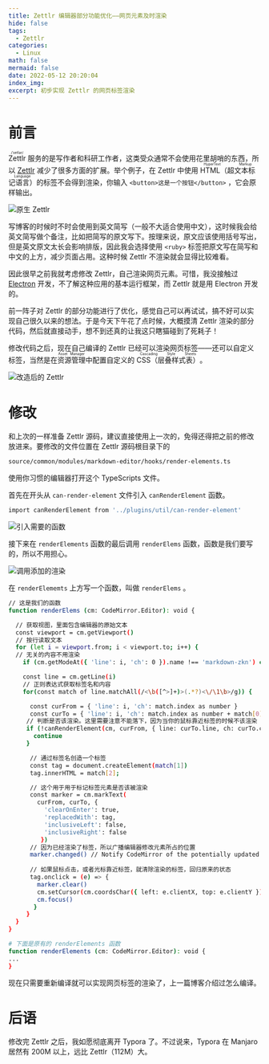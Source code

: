 ```yaml
---
title: Zettlr 编辑器部分功能优化——网页元素及时渲染
hide: false
tags:
  - Zettlr
categories:
  - Linux
math: false
mermaid: false
date: 2022-05-12 20:20:04
index_img:
excerpt: 初步实现 Zettlr 的网页标签渲染
---
```

# 前言

<ruby>Zettlr<rt>/ˈsetlər/</rt></ruby> 服务的是写作者和科研工作者，这类受众通常不会使用花里胡哨的东西，所以 [Zettlr](https://zettlr.com "Zettlr") 减少了很多方面的扩展。举个例子，在 Zettlr 中使用 <ruby>HTML（超文本标记语言）<rt>HyperText Markup Language</rt></ruby>的标签不会得到渲染，你输入 `<button>这是一个按钮</button>` ，它会原样输出。

![原生 Zettlr ](http://101.200.84.36/images/2022/05/12/202205122125084.png "原生 Zettlr ")

写博客的时候时不时会使用到英文简写（一般不大适合使用中文），这时候我会给英文简写做个备注，比如把简写的原文写下。按理来说，原文应该使用括号写出，但是英文原文太长会影响排版，因此我会选择使用 `<ruby>` 标签把原文写在简写和中文的上方，减少页面占用。这种时候 Zettlr 不渲染就会显得比较难看。

因此很早之前我就考虑修改 Zettlr，自己渲染网页元素。可惜，我没接触过 [Electron](https://www.electronjs.org/ "Electron") 开发，不了解这种应用的基本运行框架，而 Zettlr 就是用 Electron 开发的。

前一阵子对 Zettlr 的部分功能进行了优化，感觉自己可以再试试，搞不好可以实现自己很久以来的想法。于是今天下午花了点时候，大概摸清 Zettlr 渲染的部分代码，然后就直接动手，想不到还真的让我这只瞎猫碰到了死耗子！

修改代码之后，现在自己编译的 Zettlr 已经可以渲染网页标签——还可以自定义标签，当然是在<ruby>资源管理<rt>Asset Manager</rt></ruby>中配置自定义的 <ruby>CSS（层叠样式表）<rt>Cascading Style Sheets</rt></ruby>。

![改造后的 Zettlr ](http://101.200.84.36/images/2022/05/12/202205122138784.png "改造后的 Zettlr ")

# 修改

和上次的一样准备 Zettlr 源码，建议直接使用上一次的，免得还得把之前的修改放进来。要修改的文件位置在 Zettlr 源码根目录下的

```bash
source/common/modules/markdown-editor/hooks/render-elements.ts
```

使用你习惯的编辑器打开这个 TypeScripts 文件。

首先在开头从 `can-render-element` 文件引入 `canRenderElement` 函数。

```bash
import canRenderElement from '../plugins/util/can-render-element'
```

![引入需要的函数](http://101.200.84.36/images/2022/05/12/202205122141485.png "引入需要的函数")

接下来在 `renderElements` 函数的最后调用 `renderElems` 函数，函数是我们要写的，所以不用担心。

![调用添加的渲染](http://101.200.84.36/images/2022/05/12/202205122144351.png "调用添加的渲染")

在 `renderElememts` 上方写一个函数，叫做 `renderElems` 。

```bash
// 这是我们的函数
function renderElems (cm: CodeMirror.Editor): void {

  // 获取视图，里面包含编辑器的原始文本
  const viewport = cm.getViewport()
  // 按行读取文本
  for (let i = viewport.from; i < viewport.to; i++) {
  // 无关的内容不用渲染
    if (cm.getModeAt({ 'line': i, 'ch': 0 }).name !== 'markdown-zkn') continue

    const line = cm.getLine(i)
    // 正则表达式获取标签名和内容
    for(const match of line.matchAll(/<\b([^>]+)>(.*?)<\/\1\b>/g)) {

      const curFrom = { 'line': i, 'ch': match.index as number }
      const curTo = { 'line': i, 'ch': match.index as number + match[0].length }
     // 判断是否该渲染。这里需要注意不能落下，因为当你的鼠标靠近标签的时候不该渲染
     if (!canRenderElement(cm, curFrom, { line: curTo.line, ch: curTo.ch + 1 })) {
       continue
     }

      // 通过标签名创造一个标签
      const tag = document.createElement(match[1])
      tag.innerHTML = match[2];

      // 这个用于用于标记标签元素是否该被渲染
      const marker = cm.markText(
        curFrom, curTo, {
          'clearOnEnter': true,
          'replacedWith': tag,
          'inclusiveLeft': false,
          'inclusiveRight': false
         })
      // 因为已经渲染了标签，所以广播编辑器修改元素所占的位置
      marker.changed() // Notify CodeMirror of the potentially updated size
 
      // 如果鼠标点击，或者光标靠近标签，就清除渲染的标签，回归原来的状态
      tag.onclick = (e) => {
        marker.clear()
        cm.setCursor(cm.coordsChar({ left: e.clientX, top: e.clientY }))
        cm.focus()
       }
     }
  }
}

# 下面是原有的 renderElements 函数
function renderElements (cm: CodeMirror.Editor): void {
...
}
```

现在只需要重新编译就可以实现网页标签的渲染了，上一篇博客介绍过怎么编译。

# 后语

修改完 Zettlr 之后，我如愿彻底离开 Typora 了。不过说来，Typora 在 Manjaro 居然有 200M 以上，远比 Zettlr（112M）大。
